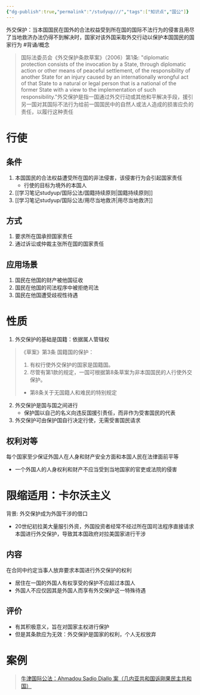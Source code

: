 ```yaml
---
{"dg-publish":true,"permalink":"/studyup///","tags":["知识点","国公"]}
---
```


外交保护：当本国国民在国外的合法权益受到所在国的国际不法行为的侵害且用尽了当地救济办法仍得不到解决时，国家对该外国采取外交行动以保护本国国民的国家行为 #背诵/概念 
>国际法委员会《外交保护条款草案》（2006）第1条: "diplomatic protection consists of the invocation by a State, through diplomatic action or other means of peaceful settlement, of the responsibility of another State for an injury caused by an internationally wrongful act of that State to a natural or legal person that is a national of the former State with a view to the implementation of such responsibility."外交保护是指一国通过外交行动或其他和平解决手段，援引另一国对其国际不法行为给前一国国民中的自然人或法人造成的损害应负的责任，以履行这种责任
# 行使
## 条件
1. 本国国民的合法权益遭受所在国的非法侵害，该侵害行为会引起国家责任
	- 行使的目标为境外的本国人
2. [[学习笔记studyup/国际公法/国籍持续原则\|国籍持续原则]]
3. [[学习笔记studyup/国际公法/用尽当地救济\|用尽当地救济]]
## 方式
1. 要求所在国承担国家责任
2. 通过诉讼或仲裁主张所在国的国家责任
## 应用场景
1. 国民在他国的财产被他国征收
2. 国民在他国的司法程序中被拒绝司法
3. 国民在他国遭受歧视性待遇
# 性质
1. 外交保护的基础是国籍：依据属人管辖权
>《草案》第3条 国籍国的保护：
>1. 有权行使外交保护的国家是国籍国。
>2. 尽管有第1款的规定，一国可根据第8条草案为非本国国民的人行使外交保护。
>	- 第8条关于无国籍人和难民的特别规定
2. 外交保护是国与国之间进行
	- 保护国以自己的名义向违反国援引责任，而非作为受害国民的代表
3. 外交保护可由保护国自行决定行使，无需受害国民请求
## 权利对等
每个国家至少保证外国人在人身和财产安全方面和本国人民在法律面前平等
- 一个外国人的人身权利和财产不应当受到当地国家的官吏或法院的侵害
# 限缩适用：卡尔沃主义
背景: 外交保护成为外国干涉的借口
- 20世纪初拉美大量服引外资，外国投资者经常不经过所在国司法程序直接请求本国进行外交保护，导致其本国政府对拉美国家进行干涉
## 内容
在合同中约定当事人放弃要求本国进行外交保护的权利
- 居住在一国的外国人有权享受的保护不应超过本国人
- 外国人不应仅因其是外国人而享有外交保护这一特殊待遇
## 评价
- 有其积极意义，旨在对国家主权进行保护
- 但是其条款应为无效：外交保护是国家的权利，个人无权放弃
# 案例
> [牛津国际公法：Ahmadou Sadio Diallo 案（几内亚共和国诉刚果民主共和国）](https://opil.ouplaw.com/display/10.1093/law:epil/9780199231690/law-9780199231690-e87)